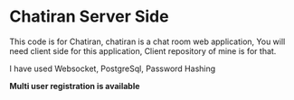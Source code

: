 # Chatiran Server Side

This code is for Chatiran, chatiran is a chat room web application,
You will need client side for this application, Client repository of mine is for that.

I have used Websocket, PostgreSql, Password Hashing

**Multi user registration is available**

